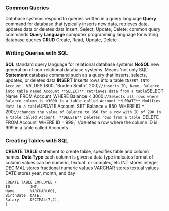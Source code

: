 ### Common Queries 
Database systems respond to queries written in a query language 
**Query**
	command for database that typically inserts new data, retrieves data, updates data or deletes data
		Insert, Select, Update, Delete; common query commands 
**Query Language**
	computer programming language for writing database queries 
**CRUD**
	Create, Read, Update, Delete

### Writing Queries with SQL
**SQL**
	standard query language for relational database systems
**NoSQL**
	new generation of non-relational database systems. Means 'not only SQL'
**Statement**
	database command such as a query that inserts, selects, updates, or deletes data 
	**INSERT**
		Inserts rows into a table
			`INSERT INTO Account 
			`VALUES (800, 'Braden Smith', 200)` //inserts ID, Name, Balance into table named Account
	**SELECT**
		retrieves data from a table
		`SELECT Name`
		`FROM Account`
		`WHERE Balance < 3000;` //Selects all rows where Balance column is <3000 in a table called Account
	**UPDATE**
		Modifies data in a table
		`UPDATE Account`
		`SET Balance = 850`
		`WHERE ID = 290;` //changes the value of Balance to 850 for a row with ID of 290 in a table called Account 
	**DELETE**
		Deletes rows from a table 
		`DELETE FROM Account`
		`WHERE ID = 999;` //deletes a row where the column ID is 999 in a table called Accounts

### Creating Tables with SQL 
**CREATE TABLE**
	statement to create table, specifies table and column names. 
	**Data Type**
		each column is given a data type 
		indicates format of column values 
		can be numeric, textual, or complex, etc 
INT
	stores integer
DECIMAL
	stores fractional numeric values
VARCHAR
	stores textual values 
DATE 
	stores year, month, and day 

```
CREATE TABLE EMPLOYEE (
ID         INT, 
Name       VARCHAR(60),
BirthDate  DATE,
Salary     DECIMAL(7,2),
)
```